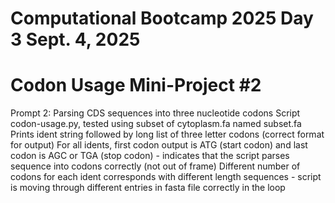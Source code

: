 # Computational Bootcamp 2025 Day 3 Sept. 4, 2025
# Codon Usage Mini-Project #2

Prompt 2: Parsing CDS sequences into three nucleotide codons
Script codon-usage.py, tested using subset of cytoplasm.fa named subset.fa
Prints ident string followed by long list of three letter codons (correct format for output)
For all idents, first codon output is ATG (start codon) and last codon is AGC or TGA (stop codon) - indicates that the script parses sequence into codons correctly (not out of frame)
Different number of codons for each ident corresponds with different length sequences - script is moving through different entries in fasta file correctly in the loop